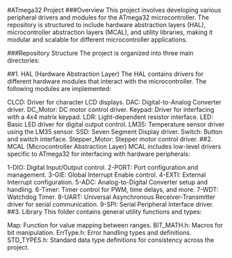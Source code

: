 #ATmega32 Project
###Overview
This project involves developing various peripheral drivers and modules for the ATmega32 microcontroller. The repository is structured to include hardware abstraction layers (HAL), microcontroller abstraction layers (MCAL), and utility libraries, making it modular and scalable for different microcontroller applications.

###Repository Structure
The project is organized into three main directories:

##1. HAL (Hardware Abstraction Layer)
The HAL contains drivers for different hardware modules that interact with the microcontroller. The following modules are implemented:

CLCD: Driver for character LCD displays.
DAC: Digital-to-Analog Converter driver.
DC_Motor: DC motor control driver.
Keypad: Driver for interfacing with a 4x4 matrix keypad.
LDR: Light-dependent resistor interface.
LED: Basic LED driver for digital output control.
LM35: Temperature sensor driver using the LM35 sensor.
SSD: Seven Segment Display driver.
Switch: Button and switch interface.
Stepper_Motor: Stepper motor control driver.
##2. MCAL (Microcontroller Abstraction Layer)
MCAL includes low-level drivers specific to ATmega32 for interfacing with hardware peripherals:

1-DIO: Digital Input/Output control.
2-PORT: Port configuration and management.
3-GIE: Global Interrupt Enable control.
4-EXTI: External Interrupt configuration.
5-ADC: Analog-to-Digital Converter setup and handling.
6-Timer: Timer control for PWM, time delays, and more.
7-WDT: Watchdog Timer.
8-UART: Universal Asynchronous Receiver-Transmitter driver for serial communication.
9-SPI: Serial Peripheral Interface driver.
##3. Library
This folder contains general utility functions and types:

Map: Function for value mapping between ranges.
BIT_MATH.h: Macros for bit manipulation.
ErrType.h: Error handling types and definitions.
STD_TYPES.h: Standard data type definitions for consistency across the project.
